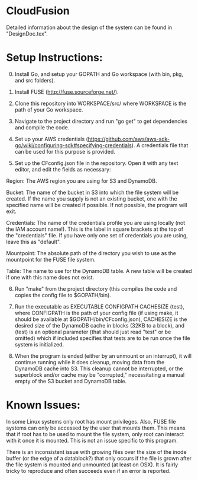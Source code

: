 # CloudFusion

Detailed information about the design of the system can be found in "DesignDoc.tex".

# Setup Instructions:

0) Install Go, and setup your GOPATH and Go workspace (with bin, pkg, and src folders).

1) Install FUSE (http://fuse.sourceforge.net/).

2) Clone this repository into WORKSPACE/src/ where WORKSPACE is the path of your Go workspace.

3) Navigate to the project directory and run "go get" to get dependencies and compile the code.

4) Set up your AWS credentials (https://github.com/aws/aws-sdk-go/wiki/configuring-sdk#specifying-credentials). A credentials file that can be used for this purpose is provided.

5) Set up the CFconfig.json file in the repository. Open it with any text editor, and edit the fields as necessary:

Region: The AWS region you are using for S3 and DynamoDB.

Bucket: The name of the bucket in S3 into which the file system will be created. If the name you supply is not an existing bucket, one with the specified name will be created if possible. If not possible, the program will exit.

Credentials: The name of the credentials profile you are using locally (not the IAM account name!). This is the label in square brackets at the top of the "credentials" file. If you have only one set of credentials you are using, leave this as "default".

Mountpoint: The absolute path of the directory you wish to use as the mountpoint for the FUSE file system.

Table: The name to use for the DynamoDB table. A new table will be created if one with this name does not exist.

6) Run "make" from the project directory (this compiles the code and copies the config file to $GOPATH/bin).

7) Run the executable as EXECUTABLE CONFIGPATH CACHESIZE (test), where CONFIGPATH is the path of your config file (if using make, it should be available at $GOPATH/bin/CFconfig.json), CACHESIZE is the desired size of the DynamoDB cache in blocks (32KB to a block), and (test) is an optional parameter (that should just read "test" or be omitted) which if included specifies that tests are to be run once the file system is initialized.

8) When the program is ended (either by an unmount or an interrupt), it will continue running while it does cleanup, moving data from the DynamoDB cache into S3. This cleanup cannot be interrupted, or the superblock and/or cache may be "corrupted," necessitating a manual empty of the S3 bucket and DynamoDB table.

# Known Issues:

In some Linux systems only root has mount privileges. Also, FUSE file systems can only be accessed by the user that mounts them. This means that if root has to be used to mount the file system, only root can interact with it once it is mounted. This is not an issue specific to this program.

There is an inconsistent issue with growing files over the size of the inode buffer (or the edge of a datablock?) that only occurs if the file is grown after the file system is mounted and unmounted (at least on OSX). It is fairly tricky to reproduce and often succeeds even if an error is reported.
